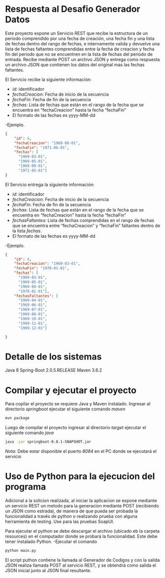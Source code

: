 # Respuesta al Desafio Generador Datos
Este proyecto expone un Servicio REST que recibe la estructura de un periodo comprendido por una fecha de creación, una fecha fin y una lista de fechas dentro del rango de fechas, e internamente valida y devuelve una lista de fechas faltantes comprendidas entre la fecha de creacion y fecha fin del periodo que no se encuentren en la lista de fechas del periodo de entrada.  Recibe mediante POST un archivo JSON y entrega como respuesta un archivo JSON que contienen los datos del original mas las fechas faltantes.

El Servicio recibe la siguiente información:
- *id*: identificador
- *fechaCreacion*: Fecha de inicio de la secuencia
- *fechaFin*: Fecha de fin de la secuencia
- *fechas*: Lista de fechas que están en el rango de la fecha que se encuentra en “fechaCreacion” hasta la fecha “fechaFin”
- El formato de las fechas es yyyy-MM-dd

-Ejemplo.
```json
{
    "id": 6,
    "fechaCreacion": "1968-08-01",
    "fechaFin": "1971-06-01",
    "fechas": [
      "1969-03-01",
      "1969-05-01",
      "1969-09-01",
      "1971-05-01"]
}
```

El Servicio entrega la siguiente información:
- *id*: identificador
- *fechaCreacion*: Fecha de inicio de la secuencia
- *fechaFin*: Fecha de fin de la secuencia
- *fechas*: Lista de fechas que están en el rango de la fecha que se encuentra en “fechaCreacion” hasta la fecha “fechaFin”
- *fechasFaltantes*: Lista de fechas comprendidas en el rango de fechas que se encuentra entre  “fechaCreacion” y “fechaFin” faltantes dentro de la lista *fechas*.
- El formato de las fechas es yyyy-MM-dd

-Ejemplo.
```json
{
    "id": 6,
    "fechaCreacion": "1969-03-01",
    "fechaFin": "1970-01-01",
    "fechas": [
      "1969-03-01",
      "1969-05-01",
      "1969-09-01",
      "1970-01-01"],
    "fechasFaltantes": [
      "1969-04-01",
      "1969-06-01",
      "1969-07-01",
      "1969-08-01",
      "1969-10-01",
      "1969-11-01",
      "1969-12-01"]

}
```

# Detalle de los sistemas

Java 8
Spring-Boot 2.0.5.RELEASE
Maven 3.6.2


# Compilar y ejecutar el proyecto

Para copilar el proyecto se requiere Java y Maven instalado.
Ingresar al directorio *springboot* ejecutar el siguiente comando *maven*

```bash
mvn package
```

Luego de compilar el proyecto ingresar al directorio *target* ejecutar el siguiente comando *java*

```bash
java -jar springboot-0.0.1-SNAPSHOT.jar
```
*Nota*:
Debe estar disponible el puerto *8084* en el PC donde se ejecutará el servicio

# Uso de Python para la ejecucion del programa
Adicional a la solicion realizada, al iniciar la aplicacion se expone mediante un servicio REST un metodo para la generacion mediante POST (recibiendo un JSON como estrada), de manera de que pueda ser probada la funcionalidad a través de python o realizando prueba con alguna herramienta de testing. Use para las pruebas SoapUI.

Para ejecutar el python se debe descargar el archivo (ubicado eb la carpeta resources) en el computador donde se probará la funcionalidad. Este debe tener instalado Python.
-Ejecutar el comando
```bash
python main.py
```
El script puthon contiene la llamada al Generador de Codigos y con la salida JSON realiza llamada POST al servicio REST, y se obtendrá como salida el JSON inicial junto al JSON final resultante.
